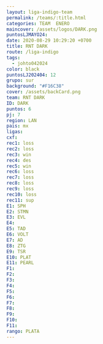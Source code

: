 ```yaml
---
layout: liga-indigo-team
permalink: /teams/:title.html
categories: TEAM  ENERO
maincover: /assets/logos/DARK.png
puntosLJMAYO24: 
date: 2020-08-29 10:29:20 +0700
title: RNT DARK
route: /liga-indigo
tags:
  - johto042024
color: black
puntosLJ202404: 12
grupo: sur
background: "#F16C38"
cover: /assets/backCard.png
team: RNT DARK
ID: DARK
puntos: 6
pj: 7
region: LAN
pais: mx
ligas: 
cxf: 
rec1: loss
rec2: loss
rec3: win
rec4: des
rec5: win
rec6: loss
rec7: loss
rec8: loss
rec9: loss
rec10: loss
rec11: sup
E1: SPH
E2: STMN
E3: EVL
E4: 
E5: TAD
E6: VOLT
E7: AD
E8: ZTG
E9: TSR
E10: PLAT
E11: PEARL
F1: 
F2: 
F3: 
F4: 
F5: 
F6: 
F7: 
F8: 
F9: 
F10: 
F11: 
rango: PLATA
---
```


